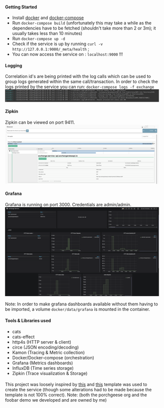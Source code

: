 #### Getting Started
- Install [docker](https://docs.docker.com/install/) and [docker-compose](https://docs.docker.com/compose/install/)
- Run `docker-compose build` (unfortunately this may take 
a while as the dependencies have to be fetched (shouldn't take more than 2 or 3m); it usually takes less than 10 minutes)
- Run `docker-compose up -d` 
- Check if the  service is up by running `curl -v http://127.0.0.1:9000/_meta/health` ; 
- You can now access the service on : `localhost:9000` !!!


#### Logging
Correlation id's are being printed with the log calls which can be used to group logs generated
within the same call/transaction.
In order to check the logs printed by the service you can run:
`docker-compose logs -f exchange`
![](imgs/logs.png)

#### Zipkin 
Zipkin can be viewed on port 9411.
![](imgs/zipkin.png)


#### Grafana
Grafana is running on port 3000. Credentials are admin/admin.
 ![](imgs/grafana.png)
 
Note: In order to make grafana dashboards available without them having to be imported, a volume `docker/data/grafana` is mounted in the 
container.

#### Tools & Libraries used
- cats
- cats-effect 
- http4s (HTTP server & client)
- circe (JSON encoding/decoding)
- Kamon (Tracing & Metric collection)
- Docker/Docker-compose (orchestration)
- Grafana (Metrics dashboards)
- InfluxDB (Time series storage)
- Zipkin (Trace visualization & Storage)

#### 
This project was loosely inspired by [this](https://github.com/cmcmteixeira/foobar-tracing-demo) and [this](https://github.com/porchgeese/service.g8) template was used to create the service (though some alterations had to be made because the template is not 100% correct). 
Note:  (both the porchgeese org and the foobar demo we developed and are owned by me)
